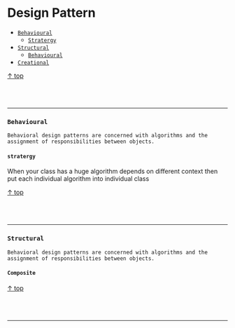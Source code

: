 # Design Pattern

- [`Behavioural`](#behavioural)
    - [`Stratergy`](#stratergy)
- [`Structural`](#structural)
    - [`Behavioural`](#behavioural)
- [`Creational`](#cretional)

[↑ top](#design-pattern)
<br><br><br><br><hr>

### `Behavioural`

```
Behavioral design patterns are concerned with algorithms and the 
assignment of responsibilities between objects.
```

#### `stratergy`

When your class has a huge algorithm depends on different context then put each individual algorithm into individual class

[↑ top](#design-pattern)
<br><br><br><br><hr>

### `Structural`

```
Behavioral design patterns are concerned with algorithms and the 
assignment of responsibilities between objects.
```

#### `Composite`



[↑ top](#design-pattern)
<br><br><br><br><hr>
